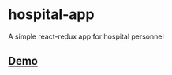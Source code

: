 # hospital-app
A simple react-redux app for hospital personnel

## [Demo](artyomkr.github.io/hospital-app/)

